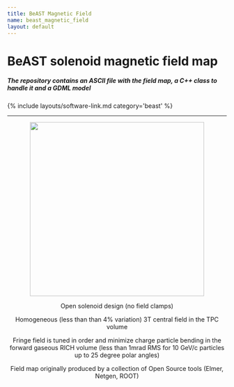 ```yaml
---
title: BeAST Magnetic Field
name: beast_magnetic_field
layout: default
---
```

# BeAST solenoid magnetic field map 

##### The repository contains an ASCII file with the field map, a C++ class to handle it and a GDML model

{% include layouts/software-link.md category='beast' %}

<div class="row">
  <div class="col-sm-13 blog-main">
    <hr>
    <center>
      <div class="row">
        <div class="col-sm-6">
	  <img src="/assets/images/site/beast-opera-map.png" width="400"/>
        </div>
        <div class="col-sm-6">
          <p class="lead">
	      Open solenoid design (no field clamps) 
	  </p>
          <p class="lead">
	      Homogeneous (less than than 4% variation) 3T central field in the TPC volume 
	  </p>
          <p class="lead">
	      Fringe field is tuned in order and minimize charge particle bending in the forward
	      gaseous RICH volume (less than 1mrad RMS for 10 GeV/c particles up to 25 degree
	      polar angles)
	  </p>   
          <p class="lead">
	      Field map originally produced by a collection of Open Source tools (Elmer, Netgen, ROOT)
	  </p> 
	</div>
      </div>
    </center>
  </div>
</div>
